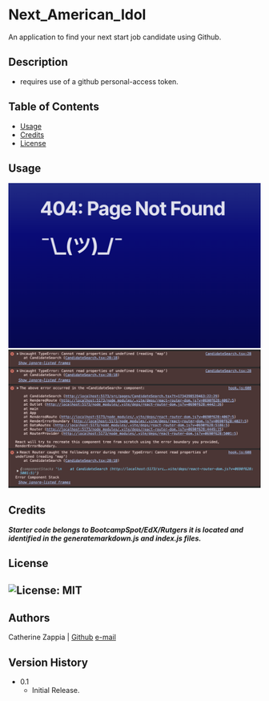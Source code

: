 # Next_American_Idol
An application to find your next start job candidate using Github.

## Description

- requires use of a github personal-access token.

## Table of Contents

- [Usage](#usage)
- [Credits](#credits)
- [License](#license)


## Usage

![the error page that is served on load](src/assets/error.png)
![the errors in the console](src/assets/console.png)

## Credits

***Starter code belongs to BootcampSpot/EdX/Rutgers it is located and identified in the generatemarkdown.js and index.js files.***

## License
![License: MIT](https://img.shields.io/badge/License-MIT-yellow.svg)
---
## Authors
Catherine Zappia | [Github](https://www.github.com/catzappia)   [e-mail](catherinemzappia@gmail.com)

## Version History
- 0.1
  - Initial Release.
